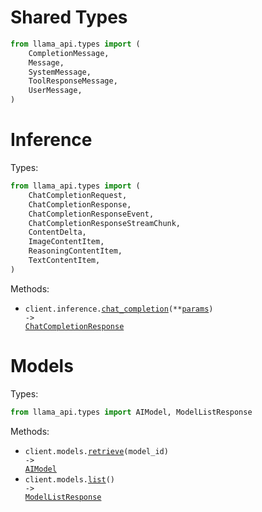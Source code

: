 # Shared Types

```python
from llama_api.types import (
    CompletionMessage,
    Message,
    SystemMessage,
    ToolResponseMessage,
    UserMessage,
)
```

# Inference

Types:

```python
from llama_api.types import (
    ChatCompletionRequest,
    ChatCompletionResponse,
    ChatCompletionResponseEvent,
    ChatCompletionResponseStreamChunk,
    ContentDelta,
    ImageContentItem,
    ReasoningContentItem,
    TextContentItem,
)
```

Methods:

- <code title="post /v1/inference/chat-completion">client.inference.<a href="./src/llama_api/resources/inference.py">chat_completion</a>(\*\*<a href="src/llama_api/types/inference_chat_completion_params.py">params</a>) -> <a href="./src/llama_api/types/chat_completion_response.py">ChatCompletionResponse</a></code>

# Models

Types:

```python
from llama_api.types import AIModel, ModelListResponse
```

Methods:

- <code title="get /v1/models/{model_id}">client.models.<a href="./src/llama_api/resources/models.py">retrieve</a>(model_id) -> <a href="./src/llama_api/types/ai_model.py">AIModel</a></code>
- <code title="get /v1/models">client.models.<a href="./src/llama_api/resources/models.py">list</a>() -> <a href="./src/llama_api/types/model_list_response.py">ModelListResponse</a></code>
